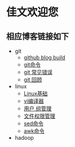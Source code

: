 # 佳文欢迎您
## 相应博客链接如下
- git
	- [github blog build](http://taojiawen.github.io/git/build)
	- [git命令](http://taojiawen.github.io/git/1.jpg)
	- [git 常见错误](http://taojiawen.github.io/git/wrong)
	- [git 回顾](http://taojiawen.github.io/git/more)
- linux
	- [Linux基础](http://taojiawen.github.io/linux/linux)
	- [vi编译器](http://taojiawen.github.io/linux/vi)
	- [用户 组管理](http://taojiawen.github.io/linux/user)
	- [文件权限管理](http://taojiawen.github.io/linux/chown)
	- [sed命令](http://taojiawen.github.io/linux/sed)
	- [awk命令](http://taojiawen.github.io/linux/awk)
- hadoop

